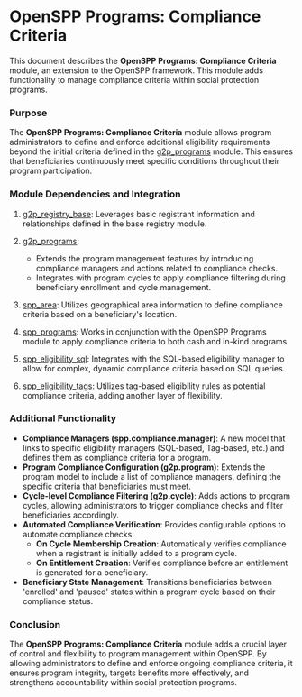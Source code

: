 # OpenSPP Programs: Compliance Criteria

This document describes the **OpenSPP Programs: Compliance Criteria** module, an extension to the OpenSPP framework. This module adds functionality to manage compliance criteria within social protection programs. 

### Purpose

The **OpenSPP Programs: Compliance Criteria** module allows program administrators to define and enforce additional eligibility requirements beyond the initial criteria defined in the [g2p_programs](g2p_programs) module. This ensures that beneficiaries continuously meet specific conditions throughout their program participation. 

### Module Dependencies and Integration

1. [g2p_registry_base](g2p_registry_base): Leverages basic registrant information and relationships defined in the base registry module.

2. [g2p_programs](g2p_programs): 
    * Extends the program management features by introducing compliance managers and actions related to compliance checks. 
    * Integrates with program cycles to apply compliance filtering during beneficiary enrollment and cycle management.

3. [spp_area](spp_area): Utilizes geographical area information to define compliance criteria based on a beneficiary's location.

4. [spp_programs](spp_programs): Works in conjunction with the OpenSPP Programs module to apply compliance criteria to both cash and in-kind programs.

5. [spp_eligibility_sql](spp_eligibility_sql): Integrates with the SQL-based eligibility manager to allow for complex, dynamic compliance criteria based on SQL queries.

6. [spp_eligibility_tags](spp_eligibility_tags): Utilizes tag-based eligibility rules as potential compliance criteria, adding another layer of flexibility.

### Additional Functionality

* **Compliance Managers (spp.compliance.manager)**: A new model that links to specific eligibility managers (SQL-based, Tag-based, etc.) and defines them as compliance criteria for a program. 
* **Program Compliance Configuration (g2p.program)**: Extends the program model to include a list of compliance managers, defining the specific criteria that beneficiaries must meet.
* **Cycle-level Compliance Filtering (g2p.cycle)**: Adds actions to program cycles, allowing administrators to trigger compliance checks and filter beneficiaries accordingly. 
* **Automated Compliance Verification**: Provides configurable options to automate compliance checks:
    * **On Cycle Membership Creation**:  Automatically verifies compliance when a registrant is initially added to a program cycle.
    * **On Entitlement Creation**:  Verifies compliance before an entitlement is generated for a beneficiary.
* **Beneficiary State Management**:  Transitions beneficiaries between 'enrolled' and 'paused' states within a program cycle based on their compliance status.

### Conclusion

The **OpenSPP Programs: Compliance Criteria** module adds a crucial layer of control and flexibility to program management within OpenSPP. By allowing administrators to define and enforce ongoing compliance criteria, it ensures program integrity, targets benefits more effectively, and strengthens accountability within social protection programs. 
